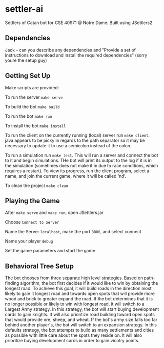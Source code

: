 # settler-ai
Settlers of Catan bot for CSE 40971 @ Notre Dame. Built using JSettlers2

## Dependencies

Jack - can you describe any dependencies and "Provide a set of instructions to download and install the required dependencies" (sorry youre the setup guy)

## Getting Set Up

Make scripts are provided:

To run the server `make serve`

To build the bot `make build`

To run the bot `make run`

To install the bot `make install`

To run the client on the currently running (local) server run `make client`. java appears to be picky in regards to the path separator so it may be necessary to update it to use a semicolon instead of the colon.

To run a simulation run `make test`. This will run a server and connect the bot to it and begin simulations. THe bot will print its output to the log if it is in the simulation (sometimes does not make it in due to race conditions, which requires a restart). To view its progress, run the client program, select a name, and join the current game, where it will be called 'nd'.

To clean the project `make clean`

## Playing the Game

After `make serve` and `make run`, open JSettlers.jar

Choose `Connect to Server`

Name the Server `localhost`, make the port `8880`, and select connect

Name your player `debug`

Set the game parameters and start the game


## Behavioral Tree Setup

The bot chooses from three separate high level strategies. Based on path-finding algorithm, the bot first decides if it would like to win by obtaining the longest road. To achieve this goal, it will build roads in the direction most likely to gain it longest road and towards open spots that will provide more wood and brick to greater expand the road. If the bot determines that it is no longer possible or likely to win with longest road, it will switch to a Largest Army strategy. In this strategy, the bot will start buying development cards to gain knights. It will also prioritize road building toward open spots that would provide ore, sheep, and wheat. If the bot's army size falls too far behind another player's, the bot will switch to an expansion strategy. In this defaults strategy, the bot attempts to build as many settlements and cities as possible with little care about the spots they reside on. It will also prioritize buying development cards in order to gain vicotry points. 
